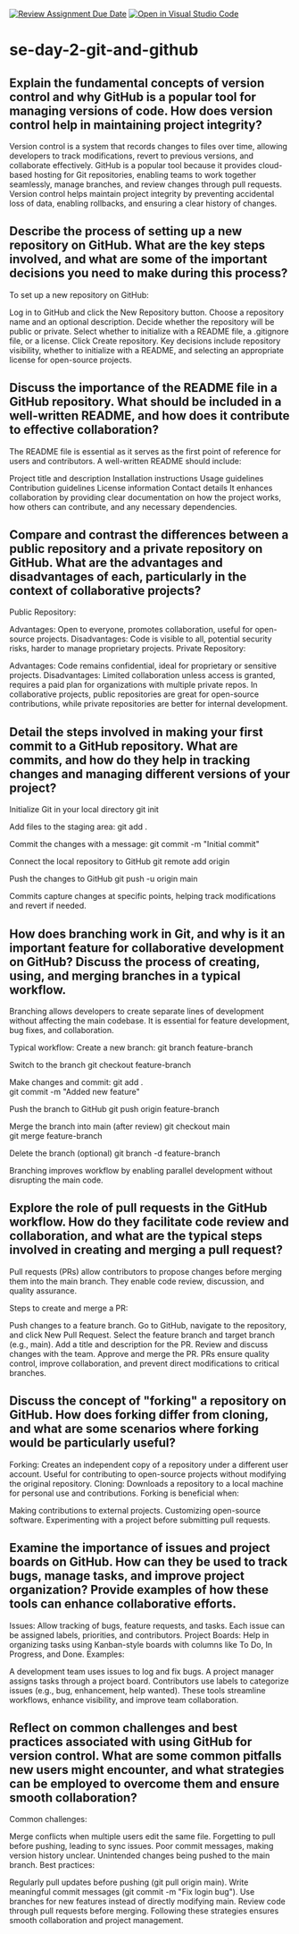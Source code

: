 [![Review Assignment Due Date](https://classroom.github.com/assets/deadline-readme-button-22041afd0340ce965d47ae6ef1cefeee28c7c493a6346c4f15d667ab976d596c.svg)](https://classroom.github.com/a/8wgCKhpZ)
[![Open in Visual Studio Code](https://classroom.github.com/assets/open-in-vscode-2e0aaae1b6195c2367325f4f02e2d04e9abb55f0b24a779b69b11b9e10269abc.svg)](https://classroom.github.com/online_ide?assignment_repo_id=18440432&assignment_repo_type=AssignmentRepo)
# se-day-2-git-and-github
## Explain the fundamental concepts of version control and why GitHub is a popular tool for managing versions of code. How does version control help in maintaining project integrity?
Version control is a system that records changes to files over time, allowing developers to track modifications, revert to previous versions, and collaborate effectively. GitHub is a popular tool because it provides cloud-based hosting for Git repositories, enabling teams to work together seamlessly, manage branches, and review changes through pull requests. Version control helps maintain project integrity by preventing accidental loss of data, enabling rollbacks, and ensuring a clear history of changes.

## Describe the process of setting up a new repository on GitHub. What are the key steps involved, and what are some of the important decisions you need to make during this process?
To set up a new repository on GitHub:

Log in to GitHub and click the New Repository button.
Choose a repository name and an optional description.
Decide whether the repository will be public or private.
Select whether to initialize with a README file, a .gitignore file, or a license.
Click Create repository.
Key decisions include repository visibility, whether to initialize with a README, and selecting an appropriate license for open-source projects.

## Discuss the importance of the README file in a GitHub repository. What should be included in a well-written README, and how does it contribute to effective collaboration?
The README file is essential as it serves as the first point of reference for users and contributors. A well-written README should include:

Project title and description
Installation instructions
Usage guidelines
Contribution guidelines
License information
Contact details
It enhances collaboration by providing clear documentation on how the project works, how others can contribute, and any necessary dependencies.


## Compare and contrast the differences between a public repository and a private repository on GitHub. What are the advantages and disadvantages of each, particularly in the context of collaborative projects?
Public Repository:

Advantages: Open to everyone, promotes collaboration, useful for open-source projects.
Disadvantages: Code is visible to all, potential security risks, harder to manage proprietary projects.
Private Repository:

Advantages: Code remains confidential, ideal for proprietary or sensitive projects.
Disadvantages: Limited collaboration unless access is granted, requires a paid plan for organizations with multiple private repos.
In collaborative projects, public repositories are great for open-source contributions, while private repositories are better for internal development.

## Detail the steps involved in making your first commit to a GitHub repository. What are commits, and how do they help in tracking changes and managing different versions of your project?

Initialize Git in your local directory
git init

Add files to the staging area:
git add .

Commit the changes with a message:
git commit -m "Initial commit"

Connect the local repository to GitHub
git remote add origin <repository URL>

Push the changes to GitHub
git push -u origin main

Commits capture changes at specific points, helping track modifications and revert if needed.

## How does branching work in Git, and why is it an important feature for collaborative development on GitHub? Discuss the process of creating, using, and merging branches in a typical workflow.
Branching allows developers to create separate lines of development without affecting the main codebase. It is essential for feature development, bug fixes, and collaboration.

Typical workflow:
Create a new branch:
git branch feature-branch


Switch to the branch
git checkout feature-branch

Make changes and commit:
git add .  
git commit -m "Added new feature"

Push the branch to GitHub
git push origin feature-branch

Merge the branch into main (after review)
git checkout main  
git merge feature-branch

Delete the branch (optional)
git branch -d feature-branch


Branching improves workflow by enabling parallel development without disrupting the main code.

## Explore the role of pull requests in the GitHub workflow. How do they facilitate code review and collaboration, and what are the typical steps involved in creating and merging a pull request?
Pull requests (PRs) allow contributors to propose changes before merging them into the main branch. They enable code review, discussion, and quality assurance.

Steps to create and merge a PR:

Push changes to a feature branch.
Go to GitHub, navigate to the repository, and click New Pull Request.
Select the feature branch and target branch (e.g., main).
Add a title and description for the PR.
Review and discuss changes with the team.
Approve and merge the PR.
PRs ensure quality control, improve collaboration, and prevent direct modifications to critical branches.

## Discuss the concept of "forking" a repository on GitHub. How does forking differ from cloning, and what are some scenarios where forking would be particularly useful?
Forking: Creates an independent copy of a repository under a different user account. Useful for contributing to open-source projects without modifying the original repository.
Cloning: Downloads a repository to a local machine for personal use and contributions.
Forking is beneficial when:

Making contributions to external projects.
Customizing open-source software.
Experimenting with a project before submitting pull requests.
## Examine the importance of issues and project boards on GitHub. How can they be used to track bugs, manage tasks, and improve project organization? Provide examples of how these tools can enhance collaborative efforts.
Issues: Allow tracking of bugs, feature requests, and tasks. Each issue can be assigned labels, priorities, and contributors.
Project Boards: Help in organizing tasks using Kanban-style boards with columns like To Do, In Progress, and Done.
Examples:

A development team uses issues to log and fix bugs.
A project manager assigns tasks through a project board.
Contributors use labels to categorize issues (e.g., bug, enhancement, help wanted).
These tools streamline workflows, enhance visibility, and improve team collaboration.

## Reflect on common challenges and best practices associated with using GitHub for version control. What are some common pitfalls new users might encounter, and what strategies can be employed to overcome them and ensure smooth collaboration?
Common challenges:

Merge conflicts when multiple users edit the same file.
Forgetting to pull before pushing, leading to sync issues.
Poor commit messages, making version history unclear.
Unintended changes being pushed to the main branch.
Best practices:

Regularly pull updates before pushing (git pull origin main).
Write meaningful commit messages (git commit -m "Fix login bug").
Use branches for new features instead of directly modifying main.
Review code through pull requests before merging.
Following these strategies ensures smooth collaboration and project management.
